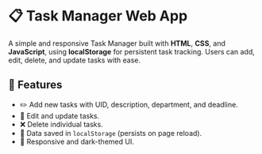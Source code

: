 # 📋 Task Manager Web App

A simple and responsive Task Manager built with **HTML**, **CSS**, and **JavaScript**, using **localStorage** for persistent task tracking. Users can add, edit, delete, and update tasks with ease.

## 🚀 Features

- ✏️ Add new tasks with UID, description, department, and deadline.
- 📝 Edit and update tasks.
- ❌ Delete individual tasks.
- 💾 Data saved in `localStorage` (persists on page reload).
- 📱 Responsive and dark-themed UI.
